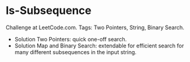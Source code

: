 # Is-Subsequence
Challenge at LeetCode.com. Tags: Two Pointers, String, Binary Search.

- Solution Two Pointers: quick one-off search.
- Solution Map and Binary Search: extendable for efficient search for many different subsequences in the input string.

